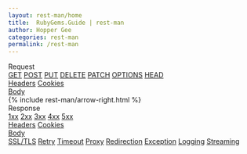 ```yaml
---
layout: rest-man/home
title:  RubyGems.Guide | rest-man
author: Hopper Gee
categories: rest-man
permalink: /rest-man
---
```


<div class="main-section">
  <div class="request-box-wrapper">
    <div class="request-box">
      <a class="request">Request</a>
      <div class="request-actions">
        <a href="/rest-man/request/get" class="request-action">GET</a>
        <a href="/rest-man/request/post" class="request-action">POST</a>
        <a href="/rest-man/request/put" class="request-action">PUT</a>
        <a href="/rest-man/request/delete" class="request-action">DELETE</a>
        <a href="/rest-man/request/patch" class="request-action">PATCH</a>
        <a href="/rest-man/request/options" class="request-action">OPTIONS</a>
        <a href="/rest-man/request/head" class="request-action">HEAD</a>
      </div>
      <div class="relative">
        <a href="/rest-man/basic/headers" class="request-headers">Headers</a>
        <a href="/rest-man/basic/cookies" class="request-cookies">Cookies</a>
      </div>
      <a href="/rest-man/request/body" class="request-body">Body</a>
    </div>
  </div>

  <div class="arrow">
    {% include rest-man/arrow-right.html %}
  </div>

  <div class="response-box-wrapper">
    <div class="response-box">
      <a class="response">
        Response
      </a>
      <div class="response-statuses">
        <a href="/rest-man/response/1xx" class="response-status">1xx</a>
        <a href="/rest-man/response/2xx" class="response-status">2xx</a>
        <a href="/rest-man/response/3xx" class="response-status">3xx</a>
        <a href="/rest-man/response/4xx" class="response-status">4xx</a>
        <a href="/rest-man/response/5xx" class="response-status">5xx</a>
      </div>
      <div class="relative">
        <a href="/rest-man/basic/headers" class="response-headers">Headers</a>
        <a href="/rest-man/basic/cookies" class="response-cookies">Cookies</a>
      </div>
      <a href="/rest-man/response/body" class="response-body">Body</a>
    </div>
  </div>
</div>

<div class="advance-section">
  <div class="advance-box">
    <a href="/rest-man/advance/ssl-tls" >SSL/TLS</a>
    <a href="/rest-man/advance/retry" >Retry</a>
    <a href="/rest-man/advance/timeout" >Timeout</a>
    <a href="/rest-man/advance/proxy" >Proxy</a>
    <a href="/rest-man/advance/redirection" >Redirection</a>
    <a href="/rest-man/advance/exception" >Exception</a>
    <a href="/rest-man/advance/logging" >Logging</a>
    <a href="/rest-man/advance/streaming" >Streaming</a>
  </div>
</div>